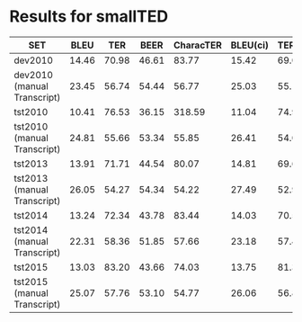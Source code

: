 Results for smallTED
=======================
| SET | BLEU | TER | BEER | CharacTER | BLEU(ci) | TER(ci) |
| --- | ---- | --- | ---- | --------- | -------- | ------- |
| dev2010 | 14.46 | 70.98 | 46.61 | 83.77 | 15.42 | 69.00 |
| dev2010 (manual Transcript) | 23.45 | 56.74 | 54.44 | 56.77 | 25.03 | 55.17 |
| tst2010 | 10.41 | 76.53 | 36.15 | 318.59 | 11.04 | 74.96 |
| tst2010 (manual Transcript) | 24.81 | 55.66 | 53.34 | 55.85 | 26.41 | 54.04 |
| tst2013 | 13.91 | 71.71 | 44.54 | 80.07 | 14.81 | 69.60 |
| tst2013 (manual Transcript) | 26.05 | 54.27 | 54.34 | 54.22 | 27.49 | 52.98 |
| tst2014 | 13.24 | 72.34 | 43.78 | 83.44 | 14.03 | 70.57 |
| tst2014 (manual Transcript) | 22.31 | 58.36 | 51.85 | 57.66 | 23.18 | 57.44 |
| tst2015 | 13.03 | 83.20 | 43.66 | 74.03 | 13.75 | 81.30 |
| tst2015 (manual Transcript) | 25.07 | 57.76 | 53.10 | 54.77 | 26.06 | 56.81 |
